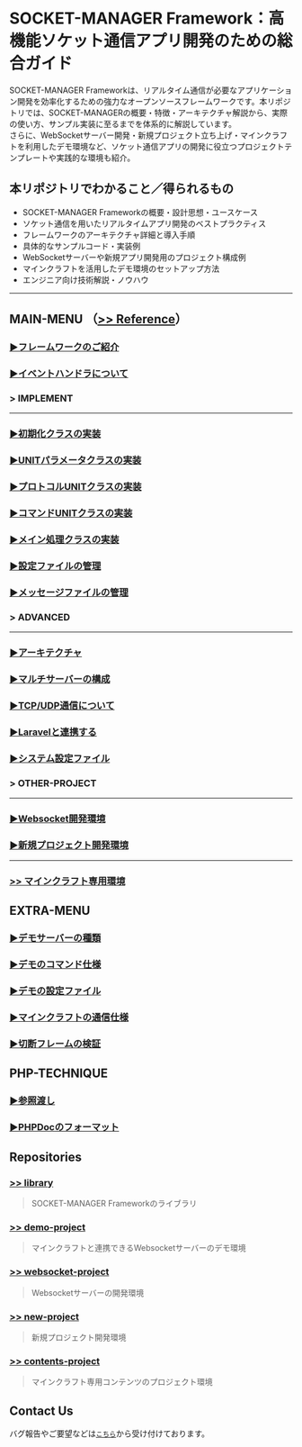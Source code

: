 # SOCKET-MANAGER Framework：高機能ソケット通信アプリ開発のための総合ガイド

SOCKET-MANAGER Frameworkは、リアルタイム通信が必要なアプリケーション開発を効率化するための強力なオープンソースフレームワークです。本リポジトリでは、SOCKET-MANAGERの概要・特徴・アーキテクチャ解説から、実際の使い方、サンプル実装に至るまでを体系的に解説しています。  
さらに、WebSocketサーバー開発・新規プロジェクト立ち上げ・マインクラフトを利用したデモ環境など、ソケット通信アプリの開発に役立つプロジェクトテンプレートや実践的な環境も紹介。

## 本リポジトリでわかること／得られるもの

- SOCKET-MANAGER Frameworkの概要・設計思想・ユースケース
- ソケット通信を用いたリアルタイムアプリ開発のベストプラクティス
- フレームワークのアーキテクチャ詳細と導入手順
- 具体的なサンプルコード・実装例
- WebSocketサーバーや新規アプリ開発用のプロジェクト構成例
- マインクラフトを活用したデモ環境のセットアップ方法
- エンジニア向け技術解説・ノウハウ

---

## MAIN-MENU （<a href="https://socket-manager.github.io/document/reference/index.html" target="_blank">>> Reference</a>）

### <a href="https://socket-manager.github.io/document/" target="_blank">▶フレームワークのご紹介</a>

### <a href="https://socket-manager.github.io/document/event-handler.html" target="_blank">▶イベントハンドラについて</a>

### > IMPLEMENT
---

### <a href="https://socket-manager.github.io/document/init-class.html" target="_blank">▶初期化クラスの実装</a>

### <a href="https://socket-manager.github.io/document/unit-parameter.html" target="_blank">▶UNITパラメータクラスの実装</a>

### <a href="https://socket-manager.github.io/document/protocol-unit.html" target="_blank">▶プロトコルUNITクラスの実装</a>

### <a href="https://socket-manager.github.io/document/command-unit.html" target="_blank">▶コマンドUNITクラスの実装</a>

### <a href="https://socket-manager.github.io/document/main.html" target="_blank">▶メイン処理クラスの実装</a>

### <a href="https://socket-manager.github.io/document/setting.html" target="_blank">▶設定ファイルの管理</a>

### <a href="https://socket-manager.github.io/document/message.html" target="_blank">▶メッセージファイルの管理</a>

### > ADVANCED
---

### <a href="https://socket-manager.github.io/document/architecture.html" target="_blank">▶アーキテクチャ</a>

### <a href="https://socket-manager.github.io/document/multi-server.html" target="_blank">▶マルチサーバーの構成</a>

### <a href="https://socket-manager.github.io/document/tcp-and-udp.html" target="_blank">▶TCP/UDP通信について</a>

### <a href="https://socket-manager.github.io/document/laravel.html" target="_blank">▶Laravelと連携する</a>

### <a href="https://socket-manager.github.io/document/system-setting.html" target="_blank">▶システム設定ファイル</a>

### > OTHER-PROJECT
---

### <a href="https://socket-manager.github.io/document/websocket.html" target="_blank">▶Websocket開発環境</a>

### <a href="https://socket-manager.github.io/document/new-project.html" target="_blank">▶新規プロジェクト開発環境</a>

---
### <a href="https://socket-manager.github.io/document/minecraft-contents/" target="_blank">>> マインクラフト専用環境</a>

## EXTRA-MENU

### <a href="https://socket-manager.github.io/document/extra-demo.html" target="_blank">▶デモサーバーの種類</a>

### <a href="https://socket-manager.github.io/document/extra-demo-command.html" target="_blank">▶デモのコマンド仕様</a>

### <a href="https://socket-manager.github.io/document/extra-demo-setting.html" target="_blank">▶デモの設定ファイル</a>

### <a href="https://socket-manager.github.io/document/extra-minecraft.html" target="_blank">▶マインクラフトの通信仕様</a>

### <a href="https://socket-manager.github.io/document/extra-close-frame.html" target="_blank">▶切断フレームの検証</a>

## PHP-TECHNIQUE

### <a href="https://socket-manager.github.io/document/php-pass-by-reference.html" target="_blank">▶参照渡し</a>

### <a href="https://socket-manager.github.io/document/php-phpdoc.html" target="_blank">▶PHPDocのフォーマット</a>

## Repositories

### <a href="https://github.com/socket-manager/library/" target="_blank">>> library</a>
> SOCKET-MANAGER Frameworkのライブラリ

### <a href="https://github.com/socket-manager/demo-project/" target="_blank">>> demo-project</a>
> マインクラフトと連携できるWebsocketサーバーのデモ環境

### <a href="https://github.com/socket-manager/websocket-project/" target="_blank">>> websocket-project</a>
> Websocketサーバーの開発環境

### <a href="https://github.com/socket-manager/new-project/" target="_blank">>> new-project</a>
> 新規プロジェクト開発環境

### <a href="https://github.com/socket-manager/contents-project/" target="_blank">>> contents-project</a>
> マインクラフト専用コンテンツのプロジェクト環境

## Contact Us

バグ報告やご要望などは<a href="mailto:lib.tech.engineer@gmail.com">`こちら`</a>から受け付けております。
